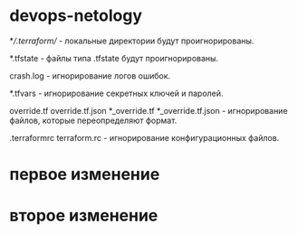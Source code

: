 
# devops-netology

**/.terraform/* - локальные директории будут проигнорированы.

*.tfstate - файлы типа .tfstate будут проигнорированы.

crash.log - игнорирование логов ошибок.

*.tfvars - игнорирование секретных ключей и паролей.

override.tf
override.tf.json
*_override.tf
*_override.tf.json - игнорирование файлов, которые переопределяют формат.

.terraformrc
terraform.rc  - игнорирование конфигурационных файлов.

# первое изменение 

# второе изменение 